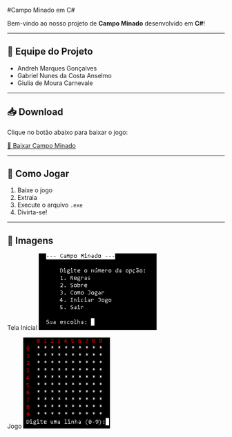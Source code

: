 #Campo Minado em C#

Bem-vindo ao nosso projeto de **Campo Minado** desenvolvido em **C#**!

---

## 👥 Equipe do Projeto

- Andreh Marques Gonçalves
- Gabriel Nunes da Costa Anselmo
- Giulia de Moura Carnevale  

---

## 📥 Download

Clique no botão abaixo para baixar o jogo:

[🔽 Baixar Campo Minado](/dist/CampoMinado.zip)

---

## 🚀 Como Jogar

1. Baixe o jogo
2. Extraia
3. Execute o arquivo `.exe`
4. Divirta-se!

---

## 📸 Imagens
Tela Inicial
<img src="/imagens/telainicial.png">

Jogo
<img src="/imagens/jogo.png">

